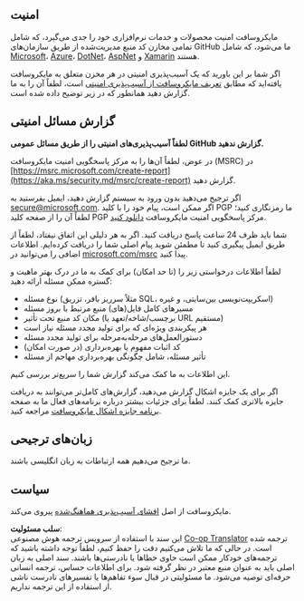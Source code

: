 <!--
CO_OP_TRANSLATOR_METADATA:
{
  "original_hash": "57f14126c1c6add76b3aef3844dfe4e3",
  "translation_date": "2025-05-17T05:37:42+00:00",
  "source_file": "SECURITY.md",
  "language_code": "fa"
}
-->
## امنیت

مایکروسافت امنیت محصولات و خدمات نرم‌افزاری خود را جدی می‌گیرد، که شامل تمامی مخازن کد منبع مدیریت‌شده از طریق سازمان‌های GitHub ما می‌شود، که شامل [Microsoft](https://github.com/Microsoft)، [Azure](https://github.com/Azure)، [DotNet](https://github.com/dotnet)، [AspNet](https://github.com/aspnet) و [Xamarin](https://github.com/xamarin) هستند.

اگر شما بر این باورید که یک آسیب‌پذیری امنیتی در هر مخزن متعلق به مایکروسافت یافته‌اید که مطابق [تعریف مایکروسافت از آسیب‌پذیری امنیتی](https://aka.ms/security.md/definition) است، لطفاً آن را به ما گزارش دهید همانطور که در زیر توضیح داده شده است.

## گزارش مسائل امنیتی

**لطفاً آسیب‌پذیری‌های امنیتی را از طریق مسائل عمومی GitHub گزارش ندهید.**

در عوض، لطفاً آن‌ها را به مرکز پاسخگویی امنیت مایکروسافت (MSRC) در [https://msrc.microsoft.com/create-report](https://aka.ms/security.md/msrc/create-report) گزارش دهید.

اگر ترجیح می‌دهید بدون ورود به سیستم گزارش دهید، ایمیل بفرستید به [secure@microsoft.com](mailto:secure@microsoft.com). اگر ممکن است، پیام خود را با کلید PGP ما رمزنگاری کنید؛ لطفاً آن را از صفحه کلید PGP مرکز پاسخگویی امنیت مایکروسافت [دانلود کنید](https://aka.ms/security.md/msrc/pgp).

شما باید ظرف 24 ساعت پاسخ دریافت کنید. اگر به هر دلیلی این اتفاق نیفتاد، لطفاً از طریق ایمیل پیگیری کنید تا مطمئن شوید پیام اصلی شما را دریافت کرده‌ایم. اطلاعات اضافی را می‌توانید در [microsoft.com/msrc](https://www.microsoft.com/msrc) پیدا کنید.

لطفاً اطلاعات درخواستی زیر را (تا حد امکان) برای کمک به ما در درک بهتر ماهیت و گستره ممکن مسئله ارائه دهید:

  * نوع مسئله (مثلاً سرریز بافر، تزریق SQL، اسکریپت‌نویسی بین‌سایتی، و غیره)
  * مسیرهای کامل فایل(های) منبع مرتبط با بروز مسئله
  * مکان کد منبع تحت تأثیر (برچسب/شاخه/تعهد یا URL مستقیم)
  * هر پیکربندی ویژه‌ای که برای تولید مجدد مسئله نیاز است
  * دستورالعمل‌های مرحله‌به‌مرحله برای تولید مجدد مسئله
  * کد اثبات مفهوم یا بهره‌برداری (در صورت امکان)
  * تأثیر مسئله، شامل چگونگی بهره‌برداری مهاجم از مسئله

این اطلاعات به ما کمک می‌کند گزارش شما را سریع‌تر بررسی کنیم.

اگر برای یک جایزه اشکال گزارش می‌دهید، گزارش‌های کامل‌تر می‌توانند به دریافت جایزه بالاتری کمک کنند. لطفاً برای جزئیات بیشتر درباره برنامه‌های فعال ما به صفحه [برنامه جایزه اشکال مایکروسافت](https://aka.ms/security.md/msrc/bounty) مراجعه کنید.

## زبان‌های ترجیحی

ما ترجیح می‌دهیم همه ارتباطات به زبان انگلیسی باشند.

## سیاست

مایکروسافت از اصل [افشای آسیب‌پذیری هماهنگ‌شده](https://aka.ms/security.md/cvd) پیروی می‌کند.

**سلب مسئولیت**:  
این سند با استفاده از سرویس ترجمه هوش مصنوعی [Co-op Translator](https://github.com/Azure/co-op-translator) ترجمه شده است. در حالی که ما تلاش می‌کنیم دقت را حفظ کنیم، لطفاً توجه داشته باشید که ترجمه‌های خودکار ممکن است حاوی خطاها یا نادرستی‌ها باشند. سند اصلی به زبان اصلی باید به عنوان منبع معتبر در نظر گرفته شود. برای اطلاعات حساس، ترجمه انسانی حرفه‌ای توصیه می‌شود. ما مسئولیتی در قبال سوء تفاهم‌ها یا تفسیرهای نادرست ناشی از استفاده از این ترجمه نداریم.